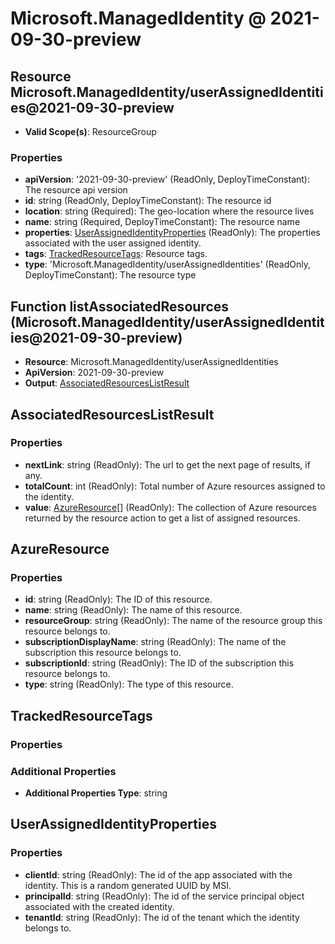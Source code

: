 # Microsoft.ManagedIdentity @ 2021-09-30-preview

## Resource Microsoft.ManagedIdentity/userAssignedIdentities@2021-09-30-preview
* **Valid Scope(s)**: ResourceGroup
### Properties
* **apiVersion**: '2021-09-30-preview' (ReadOnly, DeployTimeConstant): The resource api version
* **id**: string (ReadOnly, DeployTimeConstant): The resource id
* **location**: string (Required): The geo-location where the resource lives
* **name**: string (Required, DeployTimeConstant): The resource name
* **properties**: [UserAssignedIdentityProperties](#userassignedidentityproperties) (ReadOnly): The properties associated with the user assigned identity.
* **tags**: [TrackedResourceTags](#trackedresourcetags): Resource tags.
* **type**: 'Microsoft.ManagedIdentity/userAssignedIdentities' (ReadOnly, DeployTimeConstant): The resource type

## Function listAssociatedResources (Microsoft.ManagedIdentity/userAssignedIdentities@2021-09-30-preview)
* **Resource**: Microsoft.ManagedIdentity/userAssignedIdentities
* **ApiVersion**: 2021-09-30-preview
* **Output**: [AssociatedResourcesListResult](#associatedresourceslistresult)

## AssociatedResourcesListResult
### Properties
* **nextLink**: string (ReadOnly): The url to get the next page of results, if any.
* **totalCount**: int (ReadOnly): Total number of Azure resources assigned to the identity.
* **value**: [AzureResource](#azureresource)[] (ReadOnly): The collection of Azure resources returned by the resource action to get a list of assigned resources.

## AzureResource
### Properties
* **id**: string (ReadOnly): The ID of this resource.
* **name**: string (ReadOnly): The name of this resource.
* **resourceGroup**: string (ReadOnly): The name of the resource group this resource belongs to.
* **subscriptionDisplayName**: string (ReadOnly): The name of the subscription this resource belongs to.
* **subscriptionId**: string (ReadOnly): The ID of the subscription this resource belongs to.
* **type**: string (ReadOnly): The type of this resource.

## TrackedResourceTags
### Properties
### Additional Properties
* **Additional Properties Type**: string

## UserAssignedIdentityProperties
### Properties
* **clientId**: string (ReadOnly): The id of the app associated with the identity. This is a random generated UUID by MSI.
* **principalId**: string (ReadOnly): The id of the service principal object associated with the created identity.
* **tenantId**: string (ReadOnly): The id of the tenant which the identity belongs to.

